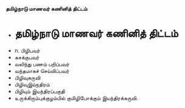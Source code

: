 **தமிழ்நாடு மாணவர் கணினித் திட்டம்**
- # தமிழ்நாடு மாணவர் கணினித் திட்டம்
- n. பிழிபவர்
- கசக்குபவர்
- வலிந்து பணம் பறிப்பவர்
- வந்தமாகச் செய்விப்பவர்
- பிழிவுகருவி
- பிழிவுஇய்நதிரம்
- பிழியும் இயந்திரப்பகுதி
- உருக்கிரும்புக்குழம்பில் குமிழிபோக்கும் இயந்திரக்கருவி.

